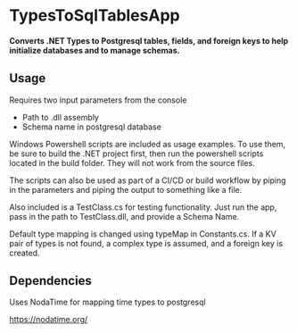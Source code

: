 # TypesToSqlTablesApp
#### Converts .NET Types to Postgresql tables, fields, and foreign keys to help initialize databases and to manage schemas.


## Usage
Requires two input parameters from the console
* Path to .dll assembly
* Schema name in postgresql database

Windows Powershell scripts are included as usage examples. To use them, be sure to build the .NET project first, then run the powershell scripts located in the build folder. They will not work from the source files. 

The scripts can also be used as part of a CI/CD or build workflow by piping in the parameters and piping the output to something like a file.

Also included is a TestClass.cs for testing functionality. Just run the app, pass in the path to TestClass.dll, and provide a Schema Name. 

Default type mapping is changed using typeMap in Constants.cs. If a KV pair of types is not found, a complex type is assumed, and a foreign key is created.

## Dependencies
Uses NodaTime for mapping time types to postgresql

https://nodatime.org/

